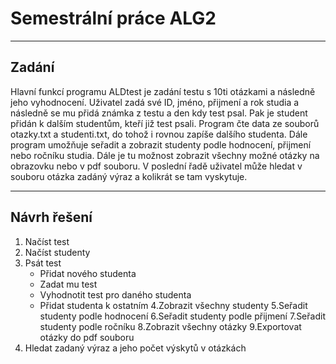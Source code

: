 # Semestrální práce ALG2 #
- - - -
## Zadání ##
Hlavní funkcí programu ALDtest je zadání testu s 10ti otázkami a následně jeho vyhodnocení. Uživatel zadá své ID, jméno, přijmení a rok studia a následně se mu přidá známka z testu a den kdy test psal. Pak je student přidán k dalším studentům, kteří již test psali. Program čte data ze souborů otazky.txt a studenti.txt, do tohož i rovnou zapíše dalšího studenta. Dále program umožňuje seřadit a zobrazit studenty podle hodnocení, přijmení nebo ročníku studia. Dále je tu možnost zobrazit všechny možné otázky na obrazovku nebo v pdf souboru. V poslední řadě uživatel může hledat v souboru otázka zadáný výraz a kolikrát se tam vyskytuje. 

- - - -
## Návrh řešení ##
1. Načíst test
2. Načíst studenty
3. Psát test 
    * Přidat nového studenta
    * Zadat mu test
    * Vyhodnotit test pro daného studenta
    * Přidat studenta k ostatním
4.Zobrazit všechny studenty
5.Seřadit studenty podle hodnocení
6.Seřadit studenty podle přijmení
7.Seřadit studenty podle ročníku
8.Zobrazit všechny otázky
9.Exportovat otázky do pdf souboru
10.	Hledat zadaný výraz a jeho počet výskytů v otázkách
